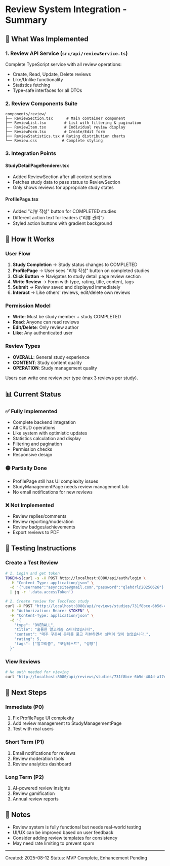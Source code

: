 # Review System Integration - Summary

## 🎯 What Was Implemented

### 1. Review API Service (`src/api/reviewService.ts`)
Complete TypeScript service with all review operations:
- Create, Read, Update, Delete reviews
- Like/Unlike functionality
- Statistics fetching
- Type-safe interfaces for all DTOs

### 2. Review Components Suite
```
components/review/
├── ReviewSection.tsx      # Main container component
├── ReviewList.tsx        # List with filtering & pagination
├── ReviewItem.tsx        # Individual review display
├── ReviewForm.tsx        # Create/Edit form
├── ReviewStatistics.tsx # Rating distribution charts
└── Review.css           # Complete styling
```

### 3. Integration Points

#### StudyDetailPageRenderer.tsx
- Added ReviewSection after all content sections
- Fetches study data to pass status to ReviewSection
- Only shows reviews for appropriate study states

#### ProfilePage.tsx
- Added "리뷰 작성" button for COMPLETED studies
- Different action text for leaders ("리뷰 관리")
- Styled action buttons with gradient background

## 🔧 How It Works

### User Flow
1. **Study Completion** → Study status changes to COMPLETED
2. **ProfilePage** → User sees "리뷰 작성" button on completed studies
3. **Click Button** → Navigates to study detail page review section
4. **Write Review** → Form with type, rating, title, content, tags
5. **Submit** → Review saved and displayed immediately
6. **Interact** → Like others' reviews, edit/delete own reviews

### Permission Model
- **Write**: Must be study member + study COMPLETED
- **Read**: Anyone can read reviews
- **Edit/Delete**: Only review author
- **Like**: Any authenticated user

### Review Types
- **OVERALL**: General study experience
- **CONTENT**: Study content quality
- **OPERATION**: Study management quality

Users can write one review per type (max 3 reviews per study).

## 📊 Current Status

### ✅ Fully Implemented
- Complete backend integration
- All CRUD operations
- Like system with optimistic updates
- Statistics calculation and display
- Filtering and pagination
- Permission checks
- Responsive design

### 🟡 Partially Done
- ProfilePage still has UI complexity issues
- StudyManagementPage needs review management tab
- No email notifications for new reviews

### ❌ Not Implemented
- Review replies/comments
- Review reporting/moderation
- Review badges/achievements
- Export reviews to PDF

## 🧪 Testing Instructions

### Create a Test Review
```bash
# 1. Login and get token
TOKEN=$(curl -s -X POST http://localhost:8080/api/auth/login \
  -H "Content-Type: application/json" \
  -d '{"username":"asyncsite@gmail.com","password":"qlehdrl@20250626"}' \
  | jq -r '.data.accessToken')

# 2. Create review for TecoTeco study
curl -X POST "http://localhost:8080/api/reviews/studies/731f8bce-6b5d-404d-a17e-d6d3df7cfaf0" \
  -H "Authorization: Bearer $TOKEN" \
  -H "Content-Type: application/json" \
  -d '{
    "type": "OVERALL",
    "title": "훌륭한 알고리즘 스터디였습니다",
    "content": "매주 꾸준히 문제를 풀고 리뷰하면서 실력이 많이 늘었습니다.",
    "rating": 5,
    "tags": ["알고리즘", "코딩테스트", "성장"]
  }'
```

### View Reviews
```bash
# No auth needed for viewing
curl "http://localhost:8080/api/reviews/studies/731f8bce-6b5d-404d-a17e-d6d3df7cfaf0"
```

## 🚀 Next Steps

### Immediate (P0)
1. Fix ProfilePage UI complexity
2. Add review management to StudyManagementPage
3. Test with real users

### Short Term (P1)
1. Email notifications for reviews
2. Review moderation tools
3. Review analytics dashboard

### Long Term (P2)
1. AI-powered review insights
2. Review gamification
3. Annual review reports

## 📝 Notes

- Review system is fully functional but needs real-world testing
- UI/UX can be improved based on user feedback
- Consider adding review templates for consistency
- May need rate limiting to prevent spam

---
Created: 2025-08-12
Status: MVP Complete, Enhancement Pending